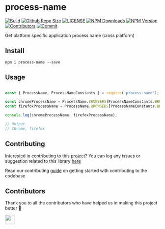 # process-name

[![Build](https://img.shields.io/travis/com/arshadkazmi42/process-name.svg)](https://travis-ci.com/arshadkazmi42/process-name/)
[![Github Repo Size](https://img.shields.io/github/repo-size/arshadkazmi42/process-name.svg)](https://github.com/arshadkazmi42/process-name)
[![LICENSE](https://img.shields.io/npm/l/process-name.svg)](https://github.com/arshadkazmi42/process-name/blob/master/LICENSE)
[![NPM Downloads](https://img.shields.io/npm/dt/process-name.svg)](https://www.npmjs.com/package/process-name)
[![NPM Version](https://img.shields.io/npm/v/process-name.svg)](https://www.npmjs.com/package/process-name)
[![Contributors](https://img.shields.io/github/contributors/arshadkazmi42/process-name.svg)](https://github.com/arshadkazmi42/process-name/graphs/contributors)
[![Commit](https://img.shields.io/github/last-commit/arshadkazmi42/process-name.svg)](https://github.com/arshadkazmi42/process-name/commits/master)

Get platform specific application process name (cross platform)

## Install

```
npm i process-name --save
```

## Usage

```javascript

const { ProcessName, ProcessNameConstants } = require('process-name');

const chromeProcessName = ProcessName.BROWSERS[ProcessNameConstants.BROWSERS.CHROME][process.platform];
const firefoxProcessName = ProcessName.BROWSERS[ProcessNameConstants.BROWSERS.FIREFOX][process.platform];

console.log(chromeProcessName, firefoxProcessName);

// Output
// Chrome, firefox

```

## Contributing

Interested in contributing to this project?
You can log any issues or suggestion related to this library [here](https://github.com/arshadkazmi42/process-name/issues/new)

Read our contributing [guide](CONTRIBUTING.md) on getting started with contributing to the codebase

## Contributors

Thank you to all the contributors who have helped us in making this project better :raised_hands:

<a href="https://github.com/arshadkazmi42"><img src="https://github.com/arshadkazmi42.png" width="30" /></a>
